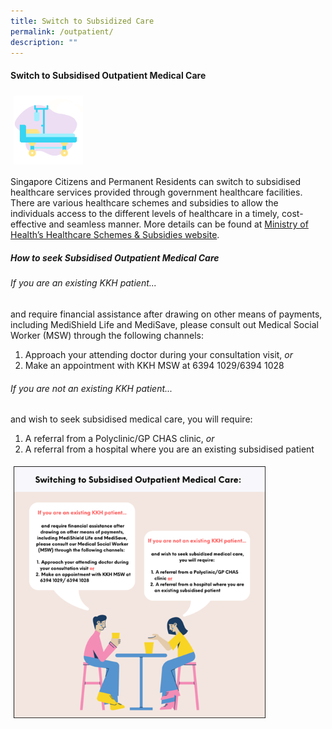 ```yaml
---
title: Switch to Subsidized Care
permalink: /outpatient/
description: ""
---
```

#### **Switch to Subsidised Outpatient Medical Care**

<img src="images/oc-new.png" style="-webkit-tap-highlight-; vertical-align: middle; max-width: 22%; margin: 5px;">

Singapore Citizens and Permanent Residents can switch to subsidised healthcare services provided through government healthcare facilities. There are various healthcare schemes and subsidies to allow the individuals access to the different levels of healthcare in a timely, cost-effective and seamless manner. More details can be found at [Ministry of Health’s Healthcare Schemes & Subsidies website](https://www.moh.gov.sg/cost-financing/healthcare-schemes-subsidies).

##### How to seek Subsidised Outpatient Medical Care

###### If you are an existing KKH patient...
and require financial assistance after drawing on other means of payments, including MediShield Life and MediSave, please consult out Medical Social Worker (MSW) through the following channels:
1. Approach your attending doctor during your consultation visit, *or*
2. Make an appointment with KKH MSW at 6394 1029/6394 1028

###### If you are not an existing KKH patient...
and wish to seek subsidised medical care, you will require:
1. A referral from a Polyclinic/GP CHAS clinic, *or*
2. A referral from a hospital where you are an existing subsidised patient

<img src="images/outpatient2.png" style="-webkit-tap-highlight-; vertical-align: middle; max-width: 80%; margin: 5px;">